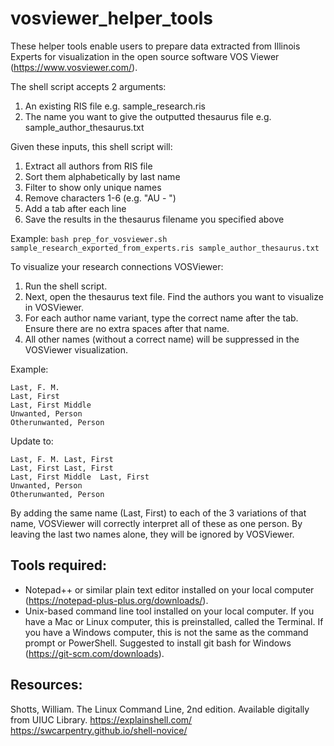 # vosviewer_helper_tools

These helper tools enable users to prepare data extracted from Illinois Experts for visualization in the open source software VOS Viewer (https://www.vosviewer.com/).

The shell script accepts 2 arguments:
1) An existing RIS file e.g. sample_research.ris
2) The name you want to give the outputted thesaurus file e.g. sample_author_thesaurus.txt

Given these inputs, this shell script will:
1) Extract all authors from RIS file
2) Sort them alphabetically by last name
3) Filter to show only unique names
4) Remove characters 1-6 (e.g. "AU  - ")
5) Add a tab after each line
6) Save the results in the thesaurus filename you specified above

Example:
```bash prep_for_vosviewer.sh sample_research_exported_from_experts.ris sample_author_thesaurus.txt```

To visualize your research connections VOSViewer: 
1) Run the shell script. 
2) Next, open the thesaurus text file. Find the authors you want to visualize in VOSViewer.
3) For each author name variant, type the correct name after the tab. Ensure there are no extra spaces after that name.
4) All other names (without a correct name) will be suppressed in the VOSViewer visualization.

Example:
```
Last, F. M.	
Last, First	
Last, First Middle	
Unwanted, Person	
Otherunwanted, Person	
```

Update to:
```
Last, F. M.	Last, First
Last, First	Last, First
Last, First Middle	Last, First
Unwanted, Person	
Otherunwanted, Person	
```

By adding the same name (Last, First) to each of the 3 variations of that name, VOSViewer will correctly interpret all of these as one person. 
By leaving the last two names alone, they will be ignored by VOSViewer.

## Tools required: 
- Notepad++ or similar plain text editor installed on your local computer (https://notepad-plus-plus.org/downloads/). 
- Unix-based command line tool installed on your local computer. If you have a Mac or Linux computer, this is preinstalled, called the Terminal. If you have a Windows computer, this is not the same as the command prompt or PowerShell. Suggested to install git bash for Windows (https://git-scm.com/downloads).  

## Resources:
Shotts, William. The Linux Command Line, 2nd edition. Available digitally from UIUC Library.
https://explainshell.com/
https://swcarpentry.github.io/shell-novice/
